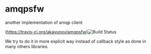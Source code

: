 # amqpsfw
another implementation of amqp client

(https://travis-ci.org/akayunov/amqpsfw)![Build Status](https://travis-ci.org/akayunov/amqpsfw.svg?branch=master)

We try to do it in more explicit way instead of callback style as done in many others libraries.
